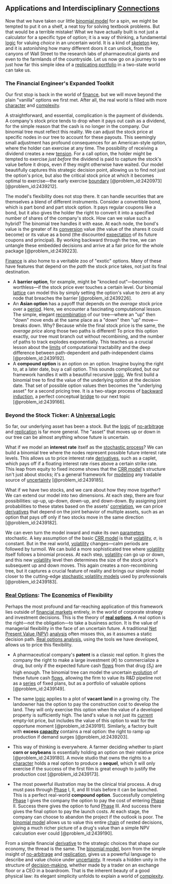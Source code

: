 ## Applications and Interdisciplinary [Connections](@article_id:193345)

Now that we have taken our little [binomial model](@article_id:274540) for a spin, we might be tempted to put it on a shelf, a neat toy for solving textbook problems. But that would be a terrible mistake! What we have actually built is not just a calculator for a specific type of option; it is a way of thinking, a fundamental [logic](@article_id:266330) for valuing *choice* in an uncertain world. It is a kind of [skeleton](@article_id:264913) key, and it is astonishing how many different doors it can unlock, from the canyons of Wall Street to the research labs of pharmaceutical giants and even to the farmlands of the countryside. Let us now go on a journey to see just how far this simple idea of a [replicating portfolio](@article_id:145424) in a two-state world can take us.

### The Financial Engineer's Expanded Toolkit

Our first stop is back in the world of [finance](@article_id:144433), but we will move beyond the plain "vanilla" options we first met. After all, the real world is filled with more [character](@article_id:264898) and [complexity](@article_id:265609).

A straightforward, and essential, complication is the payment of dividends. A company's stock price tends to drop when it pays out cash as a dividend, for the simple reason that the cash is no longer in the company. Our binomial tree must reflect this reality. We can adjust the stock price at specific nodes in our tree to account for these payouts. This seemingly small adjustment has profound consequences for an American-style option, where the holder can exercise at any time. The possibility of receiving a dividend creates a new [tension](@article_id:168324). For a call option, the holder might be tempted to exercise *just before* the dividend is paid to capture the stock's value before it drops, even if they might otherwise have waited. Our model beautifully captures this strategic decision point, allowing us to find not just the option's price, but also the critical stock price at which it becomes optimal to exercise—the early exercise [boundary](@article_id:158527) [@problem_id:2420973] [@problem_id:2439212].

The model's flexibility does not stop there. It can handle securities that are themselves a blend of different instruments. Consider a convertible bond, which is part bond and part stock option. It pays regular coupons like a bond, but it also gives the holder the right to convert it into a specified number of shares of the company's stock. How can we value such a hybrid? The binomial tree handles it with ease. At each node, the bond's value is the greater of its [conversion](@article_id:196486) value (the value of the shares it could become) or its value as a bond (the discounted [expectation](@article_id:262281) of its future coupons and principal). By working backward through the tree, we can untangle these embedded decisions and arrive at a fair price for the whole package [@problem_id:2439223].

[Finance](@article_id:144433) is also home to a veritable zoo of "exotic" options. Many of these have features that depend on the *path* the stock price takes, not just its final destination.
- A **barrier option**, for example, might be "knocked out"—becoming worthless—if the stock price ever touches a certain level. Our binomial [lattice](@article_id:152076) can model this by simply setting the option's value to zero at any node that breaches the barrier [@problem_id:2439226].
- An **Asian option** has a payoff that depends on the *average* stock price over a [period](@article_id:169165). Here, we encounter a fascinating computational lesson. The simple, elegant [recombination](@article_id:154700) of our tree—where an "up" then "down" move ends at the same place as a "down" then "up" move—breaks down. Why? Because while the final stock price is the same, the *average price* along those two paths is different! To price this option exactly, our tree must branch out without recombining, and the number of paths to track explodes exponentially. This teaches us a crucial lesson about the [limits](@article_id:140450) of computational tractability and the deep difference between path-dependent and path-independent claims [@problem_id:2439192].
- A **compound option** is an option on an option. Imagine buying the right to, at a later date, buy a call option. This sounds complicated, but our framework handles it with a beautiful recursive [logic](@article_id:266330). We first build a binomial tree to find the value of the underlying option at the decision date. That set of possible option values then becomes the "underlying asset" for a second pricing tree. It is a two-stage process of [backward induction](@article_id:137373), a perfect conceptual [bridge](@article_id:264840) to our next topic [@problem_id:2439166].

### Beyond the Stock Ticker: A [Universal Logic](@article_id:174787)

So far, our underlying asset has been a stock. But the [logic](@article_id:266330) of [no-arbitrage](@article_id:147028) and [replication](@article_id:144538) is far more general. The "asset" that moves up or down in our tree can be almost anything whose future is uncertain.

What if we model an **interest rate** itself as the [stochastic process](@article_id:159008)? We can build a binomial tree where the nodes represent possible future interest rate levels. This allows us to price interest rate [derivatives](@article_id:165970), such as a caplet, which pays off if a floating interest rate rises above a certain strike rate. This leap from equity to fixed income shows that the [CRR model](@article_id:138081)'s structure isn't just about stocks; it's a general framework for [modeling](@article_id:268079) any tradable source of [uncertainty](@article_id:275351) [@problem_id:2439185].

What if we have two stocks, and we care about how they move *together*? We can extend our model into two dimensions. At each step, there are four possibilities: up-up, up-down, down-up, and down-down. By assigning joint probabilities to these states based on the assets' [correlation](@article_id:265479), we can price [derivatives](@article_id:165970) that depend on the joint behavior of multiple assets, such as an option that pays off only if two stocks move in the same direction [@problem_id:2439182].

We can even turn the model inward and make its own [parameters](@article_id:173606) stochastic. A key assumption of the basic [CRR model](@article_id:138081) is that [volatility](@article_id:266358), $\sigma$, is constant. But in the real world, [volatility](@article_id:266358) changes—calm periods are followed by turmoil. We can build a more sophisticated tree where [volatility](@article_id:266358) itself follows a binomial process. At each step, [volatility](@article_id:266358) can go up or down, and this new [volatility](@article_id:266358) level then determines the size of the stock price's subsequent up and down moves. This again creates a non-recombining tree, but it captures a crucial feature of reality and brings our simple model closer to the cutting-edge [stochastic volatility models](@article_id:142240) used by professionals [@problem_id:2439183].

### [Real Options](@article_id:141079): The [Economics](@article_id:271560) of Flexibility

Perhaps the most profound and far-reaching application of this framework lies outside of [financial markets](@article_id:142343) entirely, in the world of corporate strategy and investment decisions. This is the theory of **[real options](@article_id:141079)**. A real option is the right—not the obligation—to take a business action. It is the value of managerial flexibility in the face of an uncertain future. A traditional [Net Present Value (NPV)](@article_id:146255) [analysis](@article_id:157812) often misses this, as it assumes a static decision path. [Real options analysis](@article_id:137163), using the tools we have developed, allows us to price this flexibility.

- A pharmaceutical company's **patent** is a classic real option. It gives the company the right to make a large investment ($K$) to commercialize a drug, but only if the expected future cash [flows](@article_id:161297) from that drug ($S_t$) are high enough. The binomial tree can model the uncertain [evolution](@article_id:143283) of these future cash [flows](@article_id:161297), allowing the firm to value its R&D pipeline not as a [series](@article_id:260342) of fixed plans, but as a portfolio of valuable options [@problem_id:2439149].

- The same [logic](@article_id:266330) applies to a plot of **vacant land** in a growing city. The landowner has the option to pay the construction cost to develop the land. They will only exercise this option when the value of a developed property is sufficiently high. The land's value is not just its [current](@article_id:270029) empty-lot price, but includes the value of this option to wait for the opportune moment [@problem_id:2439191]. Similarly, a factory built with **excess [capacity](@article_id:268736)** contains a real option: the right to ramp up production if demand surges [@problem_id:2439203].

- This way of thinking is everywhere. A farmer deciding whether to plant **corn or soybeans** is essentially holding an option on their relative price [@problem_id:2439180]. A movie studio that owns the rights to a [character](@article_id:264898) holds a real option to produce a **sequel**, which it will only exercise if the success of the first film is great enough to justify the production cost [@problem_id:2439173].

- The most powerful illustration may be the clinical trial process. A drug must pass through [Phase](@article_id:261997) I, II, and III trials before it can be launched. This is a perfect real-world **compound option**. Successfully completing [Phase](@article_id:261997) I gives the company the option to pay the cost of entering [Phase](@article_id:261997) II. Success there gives the option to fund [Phase](@article_id:261997) III. And success there gives the final option to pay the launch costs. At each stage, the company can choose to abandon the project if the outlook is poor. The [binomial model](@article_id:274540) allows us to value this entire [chain](@article_id:267135) of nested decisions, giving a much richer picture of a drug's value than a simple NPV calculation ever could [@problem_id:2439190].

From a simple financial [derivative](@article_id:157426) to the strategic choices that shape our economy, the thread is the same. The [binomial model](@article_id:274540), born from the simple insight of [no-arbitrage](@article_id:147028) and [replication](@article_id:144538), gives us a powerful language to describe and value choice under [uncertainty](@article_id:275351). It reveals a hidden unity in the structure of [decision-making](@article_id:137659), whether made by a trader on an exchange floor or a CEO in a boardroom. That is the inherent beauty of a good physical law: its elegant simplicity unfolds to explain a world of [complexity](@article_id:265609).